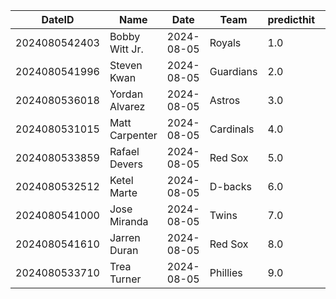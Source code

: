 DateID         |  Name            |  Date        |  Team       |  predicthit  |  predicthitproba     |  hitbool  |  Last7DaysAVG  |  Last15DaysAVG  |  Last30DaysAVG
---------------|------------------|--------------|-------------|--------------|----------------------|-----------|----------------|-----------------|---------------
2024080542403  |  Bobby Witt Jr.  |  2024-08-05  |  Royals     |  1.0         |  0.6299497965345187  |  False    |  0.379         |  0.421          |  0.43
2024080541996  |  Steven Kwan     |  2024-08-05  |  Guardians  |  2.0         |  0.6189891778327399  |  False    |  0.217         |  0.241          |  0.258
2024080536018  |  Yordan Alvarez  |  2024-08-05  |  Astros     |  3.0         |  0.6155990612965601  |  False    |  0.364         |  0.354          |  0.301
2024080531015  |  Matt Carpenter  |  2024-08-05  |  Cardinals  |  4.0         |  0.6123820980346788  |  False    |  0.4           |  0.5            |  0.357
2024080533859  |  Rafael Devers   |  2024-08-05  |  Red Sox    |  5.0         |  0.6099823377382383  |  False    |  0.407         |  0.389          |  0.37
2024080532512  |  Ketel Marte     |  2024-08-05  |  D-backs    |  6.0         |  0.6088188558895554  |  False    |  0.37          |  0.36           |  0.366
2024080541000  |  Jose Miranda    |  2024-08-05  |  Twins      |  7.0         |  0.6074239649858223  |  False    |  0.313         |  0.3            |  0.324
2024080541610  |  Jarren Duran    |  2024-08-05  |  Red Sox    |  8.0         |  0.6069128634654819  |  False    |  0.407         |  0.344          |  0.347
2024080533710  |  Trea Turner     |  2024-08-05  |  Phillies   |  9.0         |  0.6059659251372208  |  False    |  0.136         |  0.173          |  0.244
